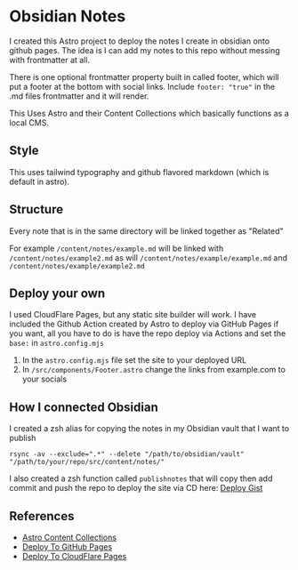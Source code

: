 # Obsidian Notes

I created this Astro project to deploy the notes I create in obsidian onto github pages. The idea is I can add my notes to this repo without messing with frontmatter at all. 

There is one optional frontmatter property built in called footer, which will put a footer at the bottom with social links. Include `footer: "true"` in the .md files frontmatter and it will render. 

This Uses Astro and their Content Collections which basically functions as a local CMS. 

## Style

This uses tailwind typography and github flavored markdown (which is default in astro).

## Structure

Every note that is in the same directory will be linked together as "Related"

For example `/content/notes/example.md` will be linked with `/content/notes/example2.md` as will `/content/notes/example/example.md` and `/content/notes/example/example2.md`


## Deploy your own

I used CloudFlare Pages, but any static site builder will work. I have included the Github Action created by Astro to deploy via GitHub Pages if you want, all you have to do is have the repo deploy via Actions and set the `base:` in `astro.config.mjs`

1. In the `astro.config.mjs` file set the site to your deployed URL
2. In `/src/components/Footer.astro` change the links from example.com to your socials


## How I connected Obsidian

I created a zsh alias for copying the notes in my Obsidian vault that I want to publish

`rsync -av --exclude=".*" --delete "/path/to/obsidian/vault" "/path/to/your/repo/src/content/notes/"`

I also created a zsh function called `publishnotes` that will copy then add commit and push the repo to deploy the site via CD here: [Deploy Gist](https://gist.github.com/OliverSpeir/b1e4210d6466b54a6b7d29148deb4d96)


## References

- [Astro Content Collections](https://docs.astro.build/en/guides/content-collections/)
- [Deploy To GitHub Pages](https://docs.astro.build/en/guides/deploy/github/)
- [Deploy To CloudFlare Pages](https://developers.cloudflare.com/pages/framework-guides/deploy-an-astro-site/)
